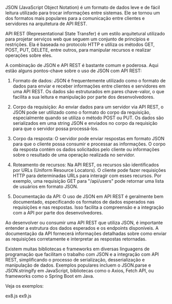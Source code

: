 JSON (JavaScript Object Notation) é um formato de dados leve e de fácil leitura utilizado para trocar informações entre sistemas. Ele se tornou um dos formatos mais populares para a comunicação entre clientes e servidores na arquitetura de API REST.

API REST (Representational State Transfer) é um estilo arquitetural utilizado para projetar serviços web que seguem um conjunto de princípios e restrições. Ela é baseada no protocolo HTTP e utiliza os métodos GET, POST, PUT, DELETE, entre outros, para manipular recursos e realizar operações sobre eles.

A combinação de JSON e API REST é bastante comum e poderosa. Aqui estão alguns pontos-chave sobre o uso de JSON com API REST:

1. Formato de dados: JSON é frequentemente utilizado como o formato de dados para enviar e receber informações entre clientes e servidores em uma API REST. Os dados são estruturados em pares chave-valor, o que facilita a sua leitura e manipulação por parte dos desenvolvedores.

2. Corpo da requisição: Ao enviar dados para um servidor via API REST, o JSON pode ser utilizado como o formato do corpo da requisição, especialmente quando se utiliza o método POST ou PUT. Os dados são serializados em uma string JSON e enviados no corpo da requisição para que o servidor possa processá-los.

3. Corpo da resposta: O servidor pode enviar respostas em formato JSON para que o cliente possa consumir e processar as informações. O corpo da resposta contém os dados solicitados pelo cliente ou informações sobre o resultado de uma operação realizada no servidor.

4. Roteamento de recursos: Na API REST, os recursos são identificados por URLs (Uniform Resource Locators). O cliente pode fazer requisições HTTP para determinadas URLs para interagir com esses recursos. Por exemplo, uma requisição GET para "/api/users" pode retornar uma lista de usuários em formato JSON.

5. Documentação da API: O uso de JSON em API REST é geralmente bem documentado, especificando os formatos de dados esperados nas requisições e nas respostas. Isso facilita a compreensão e a integração com a API por parte dos desenvolvedores.

Ao desenvolver ou consumir uma API REST que utiliza JSON, é importante entender a estrutura dos dados esperados e os endpoints disponíveis. A documentação da API fornecerá informações detalhadas sobre como enviar as requisições corretamente e interpretar as respostas retornadas.

Existem muitas bibliotecas e frameworks em diversas linguagens de programação que facilitam o trabalho com JSON e a integração com API REST, simplificando o processo de serialização, desserialização e manipulação de dados. Exemplos populares incluem o JSON.parse e JSON.stringify em JavaScript, bibliotecas como o Axios, Fetch API, ou frameworks como o Spring Boot em Java.

Veja os exemplos:

ex8.js
ex9.js